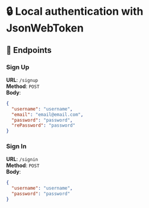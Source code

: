 # 🔒 Local authentication with JsonWebToken

## 🚀 Endpoints

### Sign Up

**URL**: `/signup`  
**Method**: `POST`  
**Body**: 
```json
{
  "username": "username",
  "email": "email@email.com",
  "password": "password",
  "rePassword": "password"
}
```

### Sign In
**URL**: `/signin`  
**Method**: `POST`  
**Body**: 
```json
{
  "username": "username",
  "password": "password"
}
```


